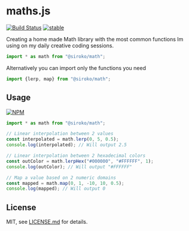 # maths.js

[![Build Status](https://travis-ci.org/Siroko/math.svg?branch=master)](https://travis-ci.org/Siroko/math) [![stable](http://badges.github.io/stability-badges/dist/stable.svg)](http://github.com/badges/stability-badges)

Creating a home made Math library with the most common functions Im using on my daily creative coding sessions. 

```js
import * as math from "@siroko/math";
```

Alternatively you can import only the functions you need

```js
import {lerp, map} from "@siroko/math";
```

## Usage
[![NPM](https://nodei.co/npm/@siroko/math.png)](https://nodei.co/npm/@siroko/math/)

```js
import * as math from "@siroko/math";

// Linear interpolation between 2 values
const interpolated = math.lerp(0, 5, 0.5);
console.log(interpolated); // Will output 2.5

// Linear interpolation between 2 hexadecimal colors
const outColor = math.lerpHex("#000000", "#FFFFFF", 1);
console.log(outColor); // Will output "#FFFFFF"

// Map a value based on 2 numeric domains
const mapped = math.map(0, 1, -10, 10, 0.5);
console.log(mapped); // Will output 0
```

## License

MIT, see [LICENSE.md](http://github.com/Siroko/math/blob/master/LICENSE.md) for details.